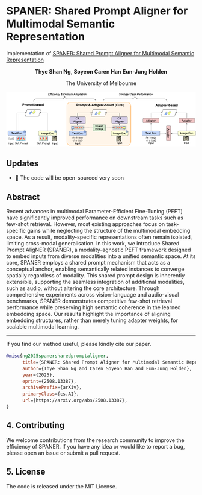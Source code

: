 # SPANER: Shared Prompt Aligner for Multimodal Semantic Representation
Implementation of [SPANER: Shared Prompt Aligner for Multimodal Semantic Representation](https://arxiv.org/abs/2508.13387)

<div align="center">
      <p>
        <strong>Thye Shan Ng</strong>,
        <strong>Soyeon Caren Han</strong>
        <strong>Eun-Jung Holden</strong>
      </p>
</div>

<div align="center">
    <p>The University of Melbourne</p>
</div>

<p align="center"><img src="spaner_design.png" width="750" /></p>

## Updates
- 🎉 The code will be open-sourced very soon


## Abstract
Recent advances in multimodal Parameter-Efficient Fine-Tuning (PEFT) have significantly improved performance on downstream tasks such as few-shot retrieval. However, most existing approaches focus on task-specific gains while neglecting the structure of the multimodal embedding space. As a result, modality-specific representations often remain isolated, limiting cross-modal generalisation. In this work, we introduce Shared Prompt AligNER (SPANER), a modality-agnostic PEFT framework designed to embed inputs from diverse modalities into a unified semantic space. At its core, SPANER employs a shared prompt mechanism that acts as a conceptual anchor, enabling semantically related instances to converge spatially regardless of modality. This shared prompt design is inherently extensible, supporting the seamless integration of additional modalities, such as audio, without altering the core architecture. Through comprehensive experiments across vision-language and audio-visual benchmarks, SPANER demonstrates competitive few-shot retrieval performance
while preserving high semantic coherence in the learned embedding space. Our results highlight the importance of aligning embedding structures, rather than merely tuning adapter weights, for scalable multimodal learning.


------


If you find our method useful, please kindly cite our paper.
```bibtex
@misc{ng2025spanersharedpromptaligner,
      title={SPANER: Shared Prompt Aligner for Multimodal Semantic Representation}, 
      author={Thye Shan Ng and Caren Soyeon Han and Eun-Jung Holden},
      year={2025},
      eprint={2508.13387},
      archivePrefix={arXiv},
      primaryClass={cs.AI},
      url={https://arxiv.org/abs/2508.13387}, 
}

```

## 4. Contributing
We welcome contributions from the research community to improve the efficiency of SPANER. If you have any idea or would like to report a bug, please open an issue or submit a pull request.

## 5. License
The code is released under the MIT License.

